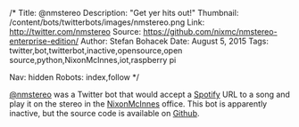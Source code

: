 /*
Title: @nmstereo
Description: "Get yer hits out!"
Thumbnail: /content/bots/twitterbots/images/nmstereo.png
Link: http://twitter.com/nmstereo
Source: https://github.com/nixmc/nmstereo-enterprise-edition/
Author: Stefan Bohacek
Date: August 5, 2015
Tags: twitter,bot,twitterbot,inactive,opensource,open source,python,NixonMcInnes,iot,raspberry pi

Nav: hidden
Robots: index,follow
*/

[@nmstereo](https://twitter.com/nmstereo) was a Twitter bot that would accept a [Spotify](https://www.spotify.com/) URL to a song and play it on the stereo in the [NixonMcInnes](https://twitter.com/nixonmcinnes) office. This bot is apparently inactive, but the source code is available on [Github](https://github.com/nixmc/nmstereo-enterprise-edition/).